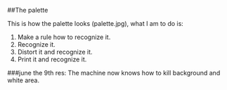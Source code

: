 ##The palette

This is how the palette looks (palette.jpg), what I am to do is:
1. Make a rule how to recognize it.
2. Recognize it.
3. Distort it and recognize it.
4. Print it and recognize it.

###june the 9th res:
The machine now knows how to kill background and white area.
